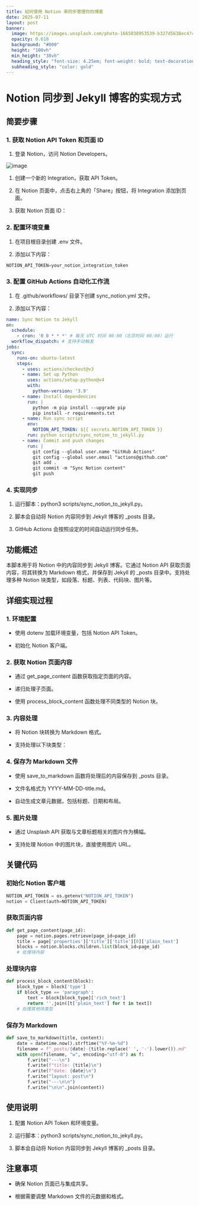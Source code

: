 ```yaml
---
title: 如何使用 Notion 来同步管理你的博客
date: 2025-07-11
layout: post
banner:
  image: https://images.unsplash.com/photo-1665038953539-b327d5638ec4?crop=entropy&cs=tinysrgb&fit=max&fm=jpg&ixid=M3w2OTIwMzJ8MHwxfHJhbmRvbXx8fHx8fHx8fDE3NTIyNTEzMDZ8&ixlib=rb-4.1.0&q=80&w=1080
  opacity: 0.618
  background: "#000"
  height: "100vh"
  min_height: "38vh"
  heading_style: "font-size: 4.25em; font-weight: bold; text-decoration: underline"
  subheading_style: "color: gold"
---
```


# Notion 同步到 Jekyll 博客的实现方式

## 简要步骤

### 1. 获取 Notion API Token 和页面 ID

1. 登录 Notion，访问 Notion Developers。

![image](https://prod-files-secure.s3.us-west-2.amazonaws.com/a7a0cc5a-89b9-4cda-8686-1fba0ca52f40/d19c1afe-dea5-4312-9333-786b0ba83054/image.png?X-Amz-Algorithm=AWS4-HMAC-SHA256&X-Amz-Content-Sha256=UNSIGNED-PAYLOAD&X-Amz-Credential=ASIAZI2LB4667CX564EF%2F20250711%2Fus-west-2%2Fs3%2Faws4_request&X-Amz-Date=20250711T162826Z&X-Amz-Expires=3600&X-Amz-Security-Token=IQoJb3JpZ2luX2VjEM%2F%2F%2F%2F%2F%2F%2F%2F%2F%2F%2FwEaCXVzLXdlc3QtMiJHMEUCIQChfMWYRH5NS29u9E%2F39bDvEtKSlBSf4vIZW5kr8SKTIAIgNalMP3zJFPhNDiydJvT4fgc%2BeGwPVDXo2xskWPKo0hgqiAQI2P%2F%2F%2F%2F%2F%2F%2F%2F%2F%2FARAAGgw2Mzc0MjMxODM4MDUiDNPwcz1uR8RzAk4zWircA%2B9OH82Hek%2BlEAgdhp9rdbubEvyNAXraHFtWieO%2BlMsj8OCrQJIuJ%2F%2FW%2BzUGhVOKTsRkl9bTHVhTyF%2BXQrexLl12F4rVyvS0WpmJmVF4wg6UyUwbyy2GMt9sebJnGBub9NFwQROtb3cH61TY36q1k5VG3f%2BTYWtaAP95%2F2%2Fic8o3usGsyBLuYup5n0%2BwDgxC2oObcg7QTq8m24su1BZNkmBhOkjYRwvnx%2FE4fDqLjovNgttR%2FUWsWM1Kcy8%2BVEALr4L4UDOvu9%2Bz7hKBlWw9G1RqoLlfYtsAkB5r%2FUS2zQcydnEFKdKpWJmVPPOXGUqlbVMo%2Bmavq2pFzh8USfd%2BLAbZJWxYuifMlzednYBplMK06sKYhVMqeMoIL0zgvCRxPs%2BDq8W3GZRDLq%2BogczaA6Yt2cihXguYwCKKSNbM%2FmJSJo1qF3BS6xrTUIC2UMIZkWYuXjdC0ssjpKYNdePjou0kA4J6%2BnPY6W5Dlz%2BOV9pgzLPX%2FP0s5J9RBsi27bfgaEdikqqdh8LJXkL30PmO9gXOgmJiIgXrlIkYrW7zqAk%2BZAkqMZ8tFuXNh%2B1Azj%2B3DMSESz5IzE79RFtfkt2N4n1NINXukO3OukoZBHaTEtQALj9DK3n96q%2BxURGcMIHTxMMGOqUBwrnrtjMmmCfrPe2gkcwA%2FFvknuDR9yq5y%2FsMXhe6DON%2By7rIZ6HqIu9DEDYhoJ3U6ss%2B%2FS6LIRx%2FSy1g08zr3uVTvkH3%2BKfMb2LnFE7tns3Se6%2FI%2Fk8ZeB%2BHX1Qi3HvUMwFzr7pnfDejQVawUxEKEC%2FCbIoLNe9mIKoAgzTZEpnLmPuN4T3hYw2pGZU9k0zlYXneVAELOJMvf7EyZdV0BZFmplJh&X-Amz-Signature=d329085229cfa5d4c0882c17d3f7b053cf4f543f84948249909ea3d8bd31dda1&X-Amz-SignedHeaders=host&x-amz-checksum-mode=ENABLED&x-id=GetObject)

1. 创建一个新的 Integration，获取 API Token。

1. 在 Notion 页面中，点击右上角的「Share」按钮，将 Integration 添加到页面。

1. 获取 Notion 页面 ID：


### 2. 配置环境变量

1. 在项目根目录创建 .env 文件。

1. 添加以下内容：

```javascript
NOTION_API_TOKEN=your_notion_integration_token
```

### 3. 配置 GitHub Actions 自动化工作流

1. 在 .github/workflows/ 目录下创建 sync_notion.yml 文件。

1. 添加以下内容：

```yaml
name: Sync Notion to Jekyll
on:
  schedule:
    - cron: '0 0 * * *' # 每天 UTC 时间 00:00（北京时间 08:00）运行
  workflow_dispatch: # 支持手动触发
jobs:
  sync:
    runs-on: ubuntu-latest
    steps:
      - uses: actions/checkout@v3
      - name: Set up Python
        uses: actions/setup-python@v4
        with:
          python-version: '3.9'
      - name: Install dependencies
        run: |
          python -m pip install --upgrade pip
          pip install -r requirements.txt
      - name: Run sync script
        env:
          NOTION_API_TOKEN: ${{ secrets.NOTION_API_TOKEN }}
        run: python scripts/sync_notion_to_jekyll.py
      - name: Commit and push changes
        run: |
          git config --global user.name "GitHub Actions"
          git config --global user.email "actions@github.com"
          git add .
          git commit -m "Sync Notion content"
          git push
```

### 4. 实现同步

1. 运行脚本：python3 scripts/sync_notion_to_jekyll.py。

1. 脚本会自动将 Notion 内容同步到 Jekyll 博客的 _posts 目录。

1. GitHub Actions 会按照设定的时间自动运行同步任务。

## 功能概述

本脚本用于将 Notion 中的内容同步到 Jekyll 博客。它通过 Notion API 获取页面内容，将其转换为 Markdown 格式，并保存到 Jekyll 的 _posts 目录中。支持处理多种 Notion 块类型，如段落、标题、列表、代码块、图片等。

## 详细实现过程

### 1. 环境配置

- 使用 dotenv 加载环境变量，包括 Notion API Token。

- 初始化 Notion 客户端。

### 2. 获取 Notion 页面内容

- 通过 get_page_content 函数获取指定页面的内容。

- 递归处理子页面。

- 使用 process_block_content 函数处理不同类型的 Notion 块。

### 3. 内容处理

- 将 Notion 块转换为 Markdown 格式。

- 支持处理以下块类型：


### 4. 保存为 Markdown 文件

- 使用 save_to_markdown 函数将处理后的内容保存到 _posts 目录。

- 文件名格式为 YYYY-MM-DD-title.md。

- 自动生成文章元数据，包括标题、日期和布局。

### 5. 图片处理

- 通过 Unsplash API 获取与文章标题相关的图片作为横幅。

- 支持处理 Notion 中的图片块，直接使用图片 URL。

## 关键代码

### 初始化 Notion 客户端

```python
NOTION_API_TOKEN = os.getenv("NOTION_API_TOKEN")
notion = Client(auth=NOTION_API_TOKEN)
```

### 获取页面内容

```python
def get_page_content(page_id):
    page = notion.pages.retrieve(page_id=page_id)
    title = page['properties']['title']['title'][0]['plain_text']
    blocks = notion.blocks.children.list(block_id=page_id)
    # 处理块内容
```

### 处理块内容

```python
def process_block_content(block):
    block_type = block['type']
    if block_type == 'paragraph':
        text = block[block_type]['rich_text']
        return ''.join([t['plain_text'] for t in text])
    # 处理其他块类型
```

### 保存为 Markdown

```python
def save_to_markdown(title, content):
    date = datetime.now().strftime("%Y-%m-%d")
    filename = f"_posts/{date}-{title.replace(' ', '-').lower()}.md"
    with open(filename, "w", encoding="utf-8") as f:
        f.write("---\n")
        f.write(f"title: {title}\n")
        f.write(f"date: {date}\n")
        f.write("layout: post\n")
        f.write("---\n\n")
        f.write("\n\n".join(content))
```

## 使用说明

1. 配置 Notion API Token 和环境变量。

1. 运行脚本：python3 scripts/sync_notion_to_jekyll.py。

1. 脚本会自动将 Notion 内容同步到 Jekyll 博客的 _posts 目录。

## 注意事项

- 确保 Notion 页面已与集成共享。

- 根据需要调整 Markdown 文件的元数据和格式。